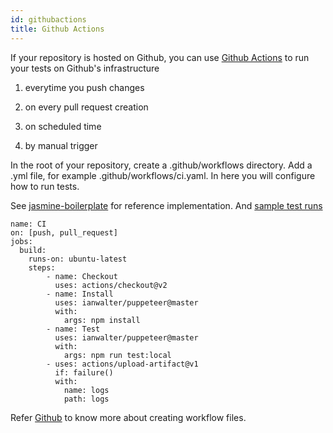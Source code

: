```yaml
---
id: githubactions
title: Github Actions
---
```


If your repository is hosted on Github, you can use [Github Actions](https://docs.github.com/en/actions/getting-started-with-github-actions/about-github-actions#about-github-actions) to run your tests on Github's infrastructure

1. everytime you push changes

2. on every pull request creation

3. on scheduled time

4. by manual trigger

In the root of your repository, create a .github/workflows directory. Add a .yml file, for example .github/workflows/ci.yaml. In here you will configure how to run tests.

See [jasmine-boilerplate](https://github.com/webdriverio/jasmine-boilerplate/blob/master/.github/workflows/ci.yaml) for reference implementation. And [sample test runs](https://github.com/webdriverio/jasmine-boilerplate/actions?query=workflow%3ACI)


```
name: CI
on: [push, pull_request]
jobs:
  build:
    runs-on: ubuntu-latest
    steps:
        - name: Checkout
          uses: actions/checkout@v2
        - name: Install
          uses: ianwalter/puppeteer@master
          with:
            args: npm install
        - name: Test
          uses: ianwalter/puppeteer@master
          with:
            args: npm run test:local
        - uses: actions/upload-artifact@v1
          if: failure()
          with:
            name: logs
            path: logs
```

Refer [Github](https://docs.github.com/en/actions/configuring-and-managing-workflows/configuring-a-workflow#creating-a-workflow-file) to know more about creating workflow files.

